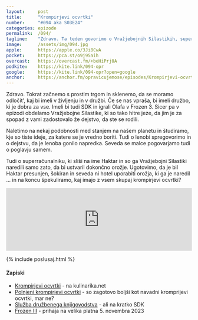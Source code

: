 ```yaml
---
layout: 	post
title:  	"Krompirjevi ocvrtki"
number: 	"#094 aka S03E24"
categories:	epizode
permalink:	/094/
tagline: 	"Zdravo. Ta teden govorimo o Vražjebojnih Silastikih, superračunalniku po imenu Haktar in krompirju. In še čem. Ter krompirjevih ocvrtkih."
image:		/assets/img/094.jpg
apple:		https://apple.co/3Ji8CwA
pocket:		https://pca.st/o9j95aih
overcast:	https://overcast.fm/+beHiPrj0A
podkite:	https://kite.link/094-opr
google:		https://kite.link/094-opr?open=google
anchor:		https://anchor.fm/opravicujemose/episodes/Krompirjevi-ocvrtki-e1flsfm
---
```


Zdravo. Tokrat začnemo s prostim trgom in sklenemo, da se moramo odločit', kaj bi imeli v življenju in v družbi. Če se nas vpraša, bi imeli družbo, ki je dobra za vse. Imeli bi tudi SDK in igrali Olafa v Frozen 3. Sicer pa v epizodi obdelamo Vražjebojne Silastike, ki so tako hitre jeze, da jim je za spopad z vami zadostovalo že dejstvo, da ste se rodili. 

Naletimo na nekaj podobnosti med stanjem na našem planetu in študiramo, kje so tiste ideje, za katere se je vredno boriti. Tudi o lenobi spregovorimo in o dejstvu, da je lenoba gonilo napredka. Seveda se malce pogovarjamo tudi o poglavju samem. 

Tudi o superračunalniku, ki sliši na ime Haktar in so ga Vražjebojni Silastiki naredili samo zato, da bi ustvaril dokončno orožje. Ugotovimo, da je bil Haktar presunjen, šokiran in seveda ni hotel uporabiti orožja, ki ga je naredil ... in na koncu špekuliramo, kaj imajo z vsem skupaj krompirjevi ocvrtki? 

<iframe src="https://www.listennotes.com/podcasts/opravičujemo-se-za/krompirjevi-ocvrtki-zrGBNJ1Z2ny/embed/" height="170px" width="100%" style="width: 1px; min-width: 100%;" loading="lazy" frameborder="0" scrolling="no"></iframe>

{% include poslusaj.html %}

<!--break-->

#### Zapiski

- [Krompirjevi ocvrtki](https://www.kulinarika.net/recepti/priloge/krompir/krompirjevi-ocvrtki/4241/) - na kulinarika.net
- [Polnjeni krompirjevi ocvrtki](https://www.mojirecepti.com/recept/polnjeni-krompirjevi-ocvrtki.html) - so zagotovo boljši kot navadni kromprijevi ocvrtki, mar ne?
- [Služba družbenega knjigovodstva](https://sl.wikipedia.org/wiki/Slu%C5%BEba_dru%C5%BEbenega_knjigovodstva) - ali na kratko SDK
- [Frozen III](https://disneyfanon.fandom.com/wiki/Frozen_III) - prihaja na velika platna 5. novembra 2023 